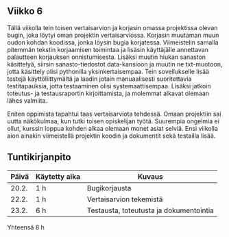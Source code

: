 ## Viikko 6

Tällä viikolla tein toisen vertaisarvion ja korjasin omassa projektissa olevan bugin, joka löytyi oman projektin vertaisarviossa. Korjasin muutaman muun oudon kohdan koodissa, jonka löysin bugia korjatessa. Viimeistelin samalla pitemmän tekstin korjaamisen toimintaa ja lisäsin käyttäjälle annettavan palautteen korjauksen onnistumisesta. Lisäksi muutin hiukan sanaston käsittelyä, siirsin sanasto-tiedostot data-kansioon ja muutin ne txt-muotoon, jotta käsittely olisi pythonilla yksinkertaisempaa. Tein sovellukselle lisää testejä käyttöliittymältä ja laadin jotain manuaalisesti suoritettavia testitapauksia, jotta testaaminen olisi systemaattisempaa. Lisäksi jatkoin toteutus- ja testausraportin kirjoittamista, ja molemmat alkavat olemaan lähes valmiita.

Eniten oppimista tapahtui taas vertaisarviota tehdessä. Omaan projektiin sai uutta näkökulmaa, kun tutki toisen opiskelijan työtä. Suurempia ongelmia ei ollut, kurssin loppua kohden alkaa olemaan monet asiat selviä. Ensi viikolla aion ainakin viimeistellä projektin koodin ja dokumentit sekä testailla lisää.

## Tuntikirjanpito

| Päivä | Käytetty aika | Kuvaus |
| ----- | ------------- | ------ |
| 20.2. | 1 h            | Bugikorjausta |
| 22.2.  | 1 h 			| Vertaisarvion tekemistä  |
| 23.2.  | 6 h 			| Testausta, toteutusta ja dokumentointia  |
 Yhteensä  8 h    
